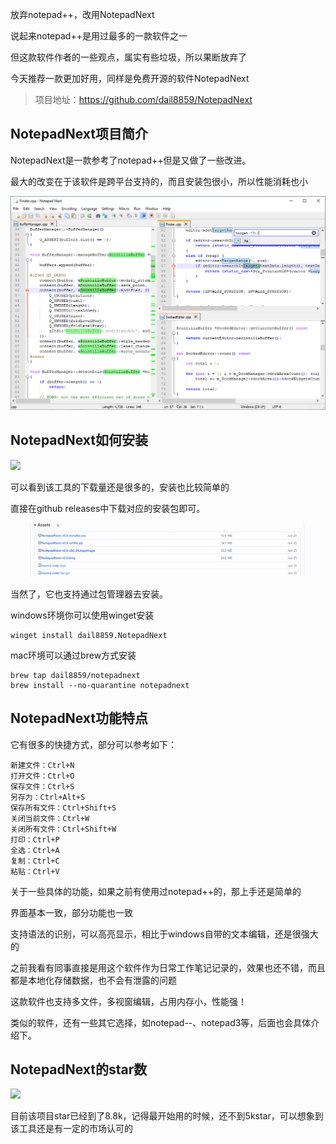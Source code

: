 放弃notepad++，改用NotepadNext

说起来notepad++是用过最多的一款软件之一

但这款软件作者的一些观点，属实有些垃圾，所以果断放弃了

今天推荐一款更加好用，同样是免费开源的软件NotepadNext

>项目地址：https://github.com/dail8859/NotepadNext

## NotepadNext项目简介

NotepadNext是一款参考了notepad++但是又做了一些改进。

最大的改变在于该软件是跨平台支持的，而且安装包很小，所以性能消耗也小

![NotepadNext](image.png)

## NotepadNext如何安装

 ![](https://img.shields.io/github/downloads/dail8859/NotepadNext/total?style=flat-square)

可以看到该工具的下载量还是很多的，安装也比较简单的

直接在github releases中下载对应的安装包即可。

![releases](image-1.png)

当然了，它也支持通过包管理器去安装。

windows环境你可以使用winget安装

```
winget install dail8859.NotepadNext
```
mac环境可以通过brew方式安装
```
brew tap dail8859/notepadnext
brew install --no-quarantine notepadnext
```

## NotepadNext功能特点

它有很多的快捷方式，部分可以参考如下：

```
新建文件：Ctrl+N
打开文件：Ctrl+O
保存文件：Ctrl+S
另存为：Ctrl+Alt+S
保存所有文件：Ctrl+Shift+S
关闭当前文件：Ctrl+W
关闭所有文件：Ctrl+Shift+W
打印：Ctrl+P
全选：Ctrl+A
复制：Ctrl+C
粘贴：Ctrl+V
```

关于一些具体的功能，如果之前有使用过notepad++的，那上手还是简单的

界面基本一致，部分功能也一致

支持语法的识别，可以高亮显示，相比于windows自带的文本编辑，还是很强大的

之前我看有同事直接是用这个软件作为日常工作笔记记录的，效果也还不错，而且都是本地化存储数据，也不会有泄露的问题

这款软件也支持多文件，多视窗编辑，占用内存小，性能强！

类似的软件，还有一些其它选择，如notepad--、notepad3等，后面也会具体介绍下。

## NotepadNext的star数

 ![](https://img.shields.io/github/stars/dail8859/NotepadNext?style=flat-square)

 目前该项目star已经到了8.8k，记得最开始用的时候，还不到5kstar，可以想象到该工具还是有一定的市场认可的